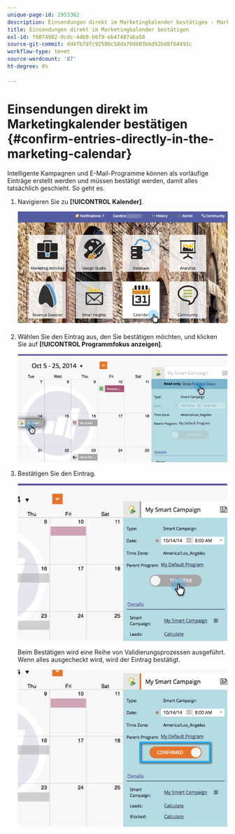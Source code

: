 ```yaml
---
unique-page-id: 2953362
description: Einsendungen direkt im Marketingkalender bestätigen - Marketo Docs - Produktdokumentation
title: Einsendungen direkt im Marketingkalender bestätigen
exl-id: f0074982-0cdc-44b9-b6f9-eb47407aba58
source-git-commit: dd4fb7dfc92580c58da70d603b6d92bd8f64493c
workflow-type: tm+mt
source-wordcount: '87'
ht-degree: 0%

---
```


# Einsendungen direkt im Marketingkalender bestätigen {#confirm-entries-directly-in-the-marketing-calendar}

Intelligente Kampagnen und E-Mail-Programme können als vorläufige Einträge erstellt werden und müssen bestätigt werden, damit alles tatsächlich geschieht. So geht es.

1. Navigieren Sie zu **[!UICONTROL Kalender]**.

   ![](assets/2017-05-10-15-30-47-5.png)

1. Wählen Sie den Eintrag aus, den Sie bestätigen möchten, und klicken Sie auf **[!UICONTROL Programmfokus anzeigen]**.

   ![](assets/image2014-10-20-13-3a22-3a15.png)

1. Bestätigen Sie den Eintrag.

   ![](assets/image2014-10-20-13-3a22-3a26.png)

   Beim Bestätigen wird eine Reihe von Validierungsprozessen ausgeführt. Wenn alles ausgecheckt wird, wird der Eintrag bestätigt.

   ![](assets/image2014-10-20-13-3a22-3a36.png)
